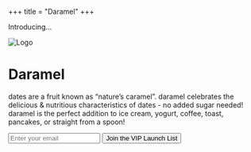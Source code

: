 +++
title = "Daramel"
+++


<main>

<p class="description-left">
Introducing...
</p>

<img src="/images/logo.png" alt="Logo">

# Daramel


<p class="description">
dates are a fruit known as “nature’s caramel”. daramel celebrates the delicious & nutritious characteristics of dates - no added sugar needed! daramel is the perfect addition to ice cream, yogurt, coffee, toast, pancakes, or straight from a spoon!
</p>



<form id="signup-form" action="https://script.google.com/macros/s/AKfycbz7DQ2WuMorzx72GKAy6a-DOev-EVsGjvBazkYVM4vR9zCEZVCfNlbYzp87u8ql8nzm/exec" method="POST" target="hidden_iframe">
  <input type="email" name="email" placeholder="Enter your email" required>
  <button type="submit">Join the VIP Launch List</button>
</form>

<iframe name="hidden_iframe" style="display:none;"></iframe>

<p id="response"></p>

<script src="https://cdn.jsdelivr.net/npm/canvas-confetti@1.6.0/dist/confetti.browser.min.js"></script>
<script>
const form = document.getElementById('signup-form');
const responseEl = document.getElementById('response');


form.addEventListener('submit', (e) => {
  // Wait a tiny bit for the form to submit
  setTimeout(() => {
    responseEl.textContent = "🎉 Thanks! You're on the list!";
    confetti({ particleCount: 150, spread: 100, origin: { y: 0.6 } });
    form.reset();
  }, 100);
});
</script>


<script>
const logoImages = [
  "/images/logo.png"
  // "/images/dara1.png",
  // "/images/dara2.png",
  // "/images/dara3.png",
  // "/images/dara4.png",
  // "/images/dara5.png",
  // "/images/dara6.png",
  // "/images/dara7.png",
  // "/images/dara8.png",
  // "/images/dara9.png",
  // "/images/dara10.png",
  // "/images/dara11.png",
  // "/images/dara12.png",
];
</script>


<canvas id="logo-canvas" style="position:fixed; top:0; left:0; pointer-events:none; z-index:9999;"></canvas>

<script>
const canvas = document.getElementById("logo-canvas");
const ctx = canvas.getContext("2d");
canvas.width = window.innerWidth;
canvas.height = window.innerHeight;

const logos = [];
const totalLogos = 30; // number of logos falling at once

// Preload images
const loadedImages = logoImages.map(src => {
  const img = new Image();
  img.src = src;
  return img;
});

// Initialize falling logos
for (let i = 0; i < totalLogos; i++) {
  logos.push({
    x: Math.random() * canvas.width,
    y: Math.random() * canvas.height,
    speed: 1 + Math.random() * 3,
    size: 30 + Math.random() * 30,
    img: loadedImages[Math.floor(Math.random() * loadedImages.length)]
  });
}

function animate() {
  ctx.clearRect(0, 0, canvas.width, canvas.height);

  logos.forEach(logo => {
    ctx.drawImage(logo.img, logo.x, logo.y, logo.size, logo.size);
    logo.y += logo.speed;
    logo.x += Math.sin(logo.y / 50); // optional slight side-to-side drift

    if (logo.y > canvas.height) {
      logo.y = -logo.size; // reset to top
      logo.x = Math.random() * canvas.width;
      logo.img = loadedImages[Math.floor(Math.random() * loadedImages.length)]; // pick a new random logo
    }
  });

  requestAnimationFrame(animate);
}

// Start animation once images are loaded
Promise.all(loadedImages.map(img => {
  return new Promise(resolve => {
    img.onload = resolve;
  });
})).then(() => animate());

// Resize canvas on window resize
window.addEventListener("resize", () => {
  canvas.width = window.innerWidth;
  canvas.height = window.innerHeight;
});
</script>

</main>